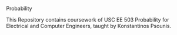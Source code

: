 Probability

This Repository contains coursework of USC EE 503 Probability for Electrical and Computer Engineers, taught by Konstantinos Psounis.
